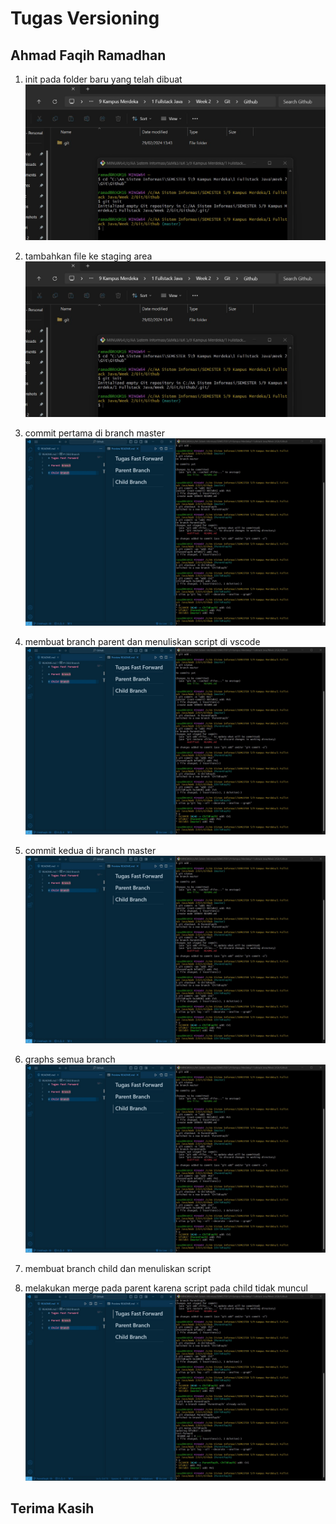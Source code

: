 # Tugas Versioning

## Ahmad Faqih Ramadhan

1. init pada folder baru yang telah dibuat
![alt text](img/init.jpg)

2. tambahkan file ke staging area
![alt text](img/init.jpg)

3. commit pertama di branch master
![alt text](img/branch.jpg)

4. membuat branch parent dan menuliskan script di vscode
![alt text](img/branch.jpg)

5. commit kedua di branch master
![alt text](img/branch.jpg)

6. graphs semua branch
![alt text](img/branch.jpg)

7. membuat branch child dan menuliskan script

8. melakukan merge pada parent karena script pada child tidak muncul
![alt text](img/merge.jpg)

## Terima Kasih